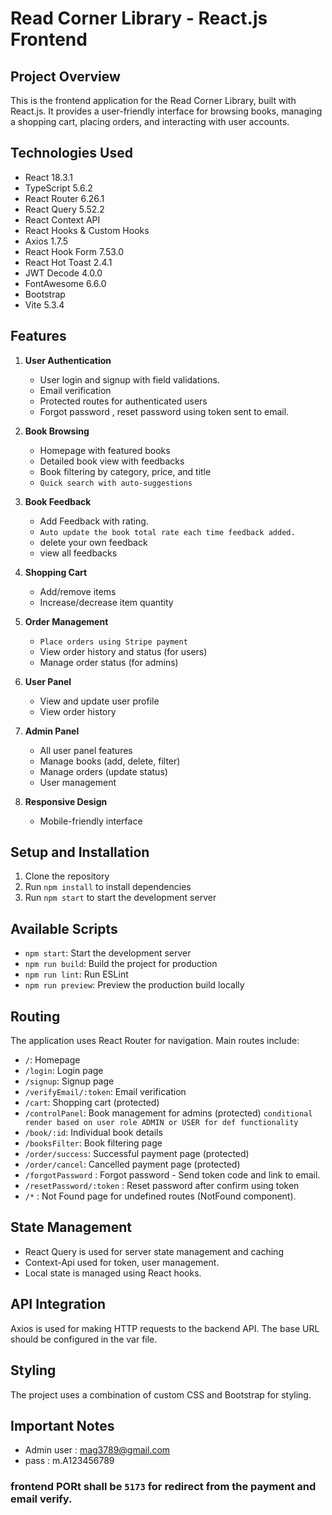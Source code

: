 # Read Corner Library - React.js Frontend

## Project Overview

This is the frontend application for the Read Corner Library, built with React.js. It provides a user-friendly interface for browsing books, managing a shopping cart, placing orders, and interacting with user accounts.

## Technologies Used

- React 18.3.1
- TypeScript 5.6.2
- React Router 6.26.1
- React Query 5.52.2
- React Context API
- React Hooks & Custom Hooks
- Axios 1.7.5
- React Hook Form 7.53.0
- React Hot Toast 2.4.1
- JWT Decode 4.0.0
- FontAwesome 6.6.0
- Bootstrap
- Vite 5.3.4

## Features

1. **User Authentication**
   - User login and signup with field validations.
   - Email verification
   - Protected routes for authenticated users
   - Forgot password , reset password using token sent to email.

2. **Book Browsing**
   - Homepage with featured books
   - Detailed book view with feedbacks
   - Book filtering by category, price, and title
   - `Quick search with auto-suggestions`

2. **Book Feedback**
   - Add Feedback with rating.
   - `Auto update the book total rate each time feedback added.`
   - delete your own feedback
   - view all feedbacks

3. **Shopping Cart**
   - Add/remove items
   - Increase/decrease item quantity

4. **Order Management**
   - `Place orders using Stripe payment`
   - View order history and status (for users)
   - Manage order status (for admins)

5. **User Panel**
   - View and update user profile
   - View order history

6. **Admin Panel**
   - All user panel features
   - Manage books (add, delete, filter)
   - Manage orders (update status)
   - User management

7. **Responsive Design**
   - Mobile-friendly interface


## Setup and Installation

1. Clone the repository
2. Run `npm install` to install dependencies
3. Run `npm start` to start the development server

## Available Scripts

- `npm start`: Start the development server
- `npm run build`: Build the project for production
- `npm run lint`: Run ESLint
- `npm run preview`: Preview the production build locally

## Routing

The application uses React Router for navigation. Main routes include:

- `/`: Homepage
- `/login`: Login page
- `/signup`: Signup page
- `/verifyEmail/:token`: Email verification
- `/cart`: Shopping cart (protected)
- `/controlPanel`: Book management for admins (protected) `conditional render based on user role ADMIN or USER for def functionality`
- `/book/:id`: Individual book details
- `/booksFilter`: Book filtering page
- `/order/success`: Successful payment page (protected)
- `/order/cancel`: Cancelled payment page (protected)
- `/forgotPassword` : Forgot password - Send token code and link to email.
- `/resetPassword/:token` : Reset password after confirm using token
- `/*` : Not Found page for undefined routes (NotFound component).

## State Management

- React Query is used for server state management and caching
- Context-Api used for token, user management.
- Local state is managed using React hooks.

## API Integration

Axios is used for making HTTP requests to the backend API. The base URL should be configured in the var file.

## Styling

The project uses a combination of custom CSS and Bootstrap for styling.

## Important Notes
 - Admin user : mag3789@gmail.com
 - pass : m.A123456789

 ### frontend PORt shall be `5173` for redirect from the payment and email verify.

